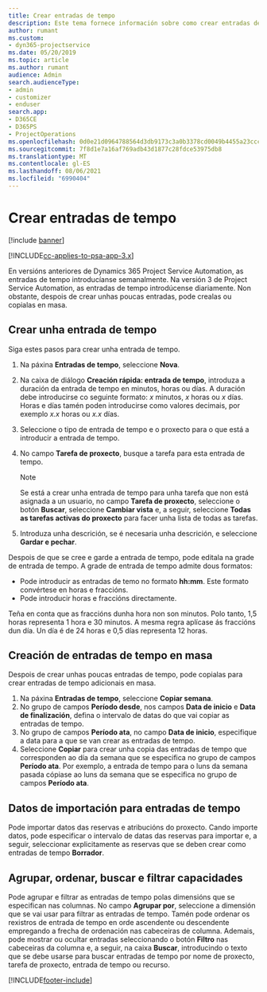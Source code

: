 ```yaml
---
title: Crear entradas de tempo
description: Este tema fornece información sobre como crear entradas de tempo.
author: rumant
ms.custom:
- dyn365-projectservice
ms.date: 05/20/2019
ms.topic: article
ms.author: rumant
audience: Admin
search.audienceType:
- admin
- customizer
- enduser
search.app:
- D365CE
- D365PS
- ProjectOperations
ms.openlocfilehash: 0d0e21d0964788564d3db9173c3a0b3378cd0049b4455a23ccc1bccd1c21d9e7
ms.sourcegitcommit: 7f8d1e7a16af769adb43d1877c28fdce53975db8
ms.translationtype: MT
ms.contentlocale: gl-ES
ms.lasthandoff: 08/06/2021
ms.locfileid: "6990404"
---
```

# <a name="create-time-entries"></a>Crear entradas de tempo

[!include [banner](../includes/psa-now-project-operations.md)]

[!INCLUDE[cc-applies-to-psa-app-3.x](../includes/cc-applies-to-psa-app-3x.md)]

En versións anteriores de Dynamics 365 Project Service Automation, as entradas de tempo introducíanse semanalmente. Na versión 3 de Project Service Automation, as entradas de tempo introdúcense diariamente. Non obstante, despois de crear unhas poucas entradas, pode crealas ou copialas en masa.

## <a name="create-a-time-entry"></a>Crear unha entrada de tempo

Siga estes pasos para crear unha entrada de tempo.

1. Na páxina **Entradas de tempo**, seleccione **Nova**.
2. Na caixa de diálogo **Creación rápida: entrada de tempo**, introduza a duración da entrada de tempo en minutos, horas ou días. A duración debe introducirse co seguinte formato: *x* minutos, *x* horas ou *x* días. Horas e días tamén poden introducirse como valores decimais, por exemplo *x.x* horas ou *x.x* días.
3. Seleccione o tipo de entrada de tempo e o proxecto para o que está a introducir a entrada de tempo.
4. No campo **Tarefa de proxecto**, busque a tarefa para esta entrada de tempo.

    > [!NOTE]
    > Se está a crear unha entrada de tempo para unha tarefa que non está asignada a un usuario, no campo **Tarefa de proxecto**, seleccione o botón **Buscar**, seleccione **Cambiar vista** e, a seguir, seleccione **Todas as tarefas activas do proxecto** para facer unha lista de todas as tarefas.

5. Introduza unha descrición, se é necesaria unha descrición, e seleccione **Gardar e pechar**.

Despois de que se cree e garde a entrada de tempo, pode editala na grade de entrada de tempo. A grade de entrada de tempo admite dous formatos:

- Pode introducir as entradas de temo no formato **hh:mm**. Este formato convértese en horas e fraccións.
- Pode introducir horas e fraccións directamente.

Teña en conta que as fraccións dunha hora non son minutos. Polo tanto, 1,5 horas representa 1 hora e 30 minutos. A mesma regra aplícase ás fraccións dun día. Un día é de 24 horas e 0,5 días representa 12 horas.

## <a name="bulk-create-time-entries"></a>Creación de entradas de tempo en masa

Despois de crear unhas poucas entradas de tempo, pode copialas para crear entradas de tempo adicionais en masa.

1. Na páxina **Entradas de tempo**, seleccione **Copiar semana**.
2. No grupo de campos **Período desde**, nos campos **Data de inicio** e **Data de finalización**, defina o intervalo de datas do que vai copiar as entradas de tempo.
3. No grupo de campos **Período ata**, no campo **Data de inicio**, especifique a data para a que se van crear as entradas de tempo.
4. Seleccione **Copiar** para crear unha copia das entradas de tempo que corresponden ao día da semana que se especifica no grupo de campos **Período ata**. Por exemplo, a entrada de tempo para o luns da semana pasada cópiase ao luns da semana que se especifica no grupo de campos **Período ata**.

## <a name="import-data-for-time-entries"></a>Datos de importación para entradas de tempo

Pode importar datos das reservas e atribucións do proxecto. Cando importe datos, pode especificar o intervalo de datas das reservas para importar e, a seguir, seleccionar explicitamente as reservas que se deben crear como entradas de tempo **Borrador**.

## <a name="group-by-sort-search-and-filter-capabilities"></a>Agrupar, ordenar, buscar e filtrar capacidades

Pode agrupar e filtrar as entradas de tempo polas dimensións que se especifican nas columnas. No campo **Agrupar por**, seleccione a dimensión que se vai usar para filtrar as entradas de tempo. Tamén pode ordenar os rexistros de entrada de tempo en orde ascendente ou descendente empregando a frecha de ordenación nas cabeceiras de columna. Ademais, pode mostrar ou ocultar entradas seleccionando o botón **Filtro** nas cabeceiras da columna e, a seguir, na caixa **Buscar**, introducindo o texto que se debe usarse para buscar entradas de tempo por nome de proxecto, tarefa de proxecto, entrada de tempo ou recurso.


[!INCLUDE[footer-include](../includes/footer-banner.md)]